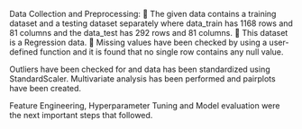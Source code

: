 Data Collection and Preprocessing:
	The given data contains a training dataset and a testing dataset separately where data_train has 1168 rows and 81 columns and the data_test has 292 rows and 81 columns.
	This dataset is a Regression data.
	Missing values have been checked by using a user-defined function and it is found that no single row contains any null value. 

Outliers have been checked for and data has been standardized using StandardScaler. 
Multivariate analysis has been performed and pairplots have been created. 

Feature Engineering, Hyperparameter Tuning and Model evaluation were the next important steps that followed. 




